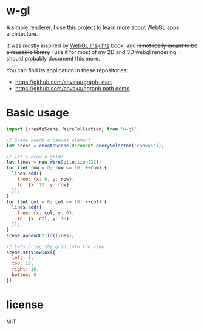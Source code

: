 # w-gl

A simple renderer. I use this project to learn more about WebGL apps architecture.

It was mostly inspired by [WebGL Insights](http://www.webglinsights.com/) book,
and ~~is not really meant to be a reusable library~~ I use it for most of my 2D and 3D webgl rendering. I should probably document this more.

You can find its application in these repositories:

* https://github.com/anvaka/graph-start
* https://github.com/anvaka/ngraph.path.demo

# Basic usage

``` js
import {createScene, WireCollection} from 'w-gl';

// Scene needs a canvas element
let scene = createScene(document.querySelector('canvas'));

// let's draw a grid:
let lines = new WireCollection(22);
for (let row = 0; row <= 10; ++row) {
  lines.add({
    from: {x: 0, y: row},
    to: {x: 10, y: row}
  });
}
for (let col = 0; col <= 10; ++col) {
  lines.add({
    from: {x: col, y: 0},
    to: {x: col, y: 10}
  });
}
scene.appendChild(lines);

// Lets bring the grid into the view:
scene.setViewBox({
  left: 0,
  top: 10,
  right: 10,
  bottom: 0 
})
```

# license

MIT
